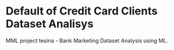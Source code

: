 # Default of Credit Card Clients Dataset Analisys
MML project tesina - Bank Marketing Dataset Analysis using ML.
